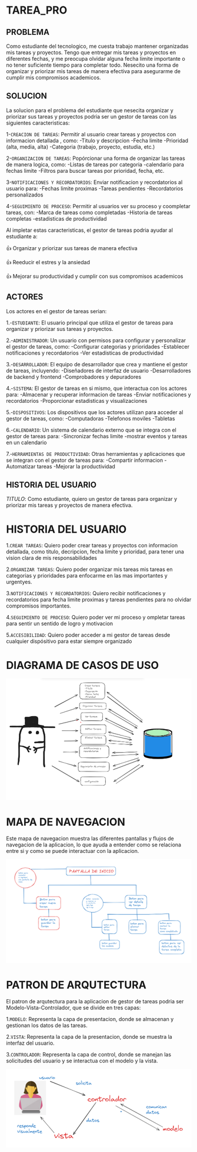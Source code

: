 # TAREA_PRO

## PROBLEMA
Como estudiante del tecnologico, me cuesta trabajo mantener organizadas mis tareas y proyectos. Tengo que entregar mis tareas y proyectos en diferentes fechas, y me preocupa olvidar alguna fecha limite importante o no tener suficiente tiempo para completar todo. Nesecito una forma de organizar y priorizar mis tareas de manera efectiva para asegurarme de cumplir mis compromisos academicos.

## SOLUCION 
La solucion para el problema del estudiante que nesecita organizar y priorizar sus tareas y proyectos podria ser un gestor de tareas con las siguientes caracteristicas:

1-`CREACION DE TAREAS`: Permitir al usuario crear tareas y proyectos con informacion detallada , como:
  -Titulo y descripcion 
  -Fecha limite
  -Prioridad (alta, media, alta)
  -Categoria (trabajo, proyecto, estudia, etc.)

2-`ORGANIZACION DE TAREAS`: Popórcionar una forma de organizar las tareas de manera logica, como:
  -Listas de tareas por categoria 
  -calendario para fechas limite
  -Filtros para buscar tareas por prioridad, fecha, etc.

3-`NOTIFICACIONES Y RECORDATORIOS`: Enviar notificacion y recordatorios al usuario para:
  -Fechas limite proximas 
  -Tareas pendientes
  -Recordatorios personalizados

4-`SEGUIMIENTO DE PROCESO`: Permitir al usuarios ver su proceso y coompletar tareas, con:
  -Marca de tareas como completadas 
  -Historia de tareas completas
  -estadisticas de productividad 

Al impletar estas caracteristicas, el gestor de tareas podria ayudar al estudiante a:

👍 Organizar y priorizar sus tareas de manera efectiva

👍 Reeducir el estres y la ansiedad 

👍 Mejorar su productividad y cumplir con sus compromisos academicos 

## ACTORES 
Los actores en el gestor de tareas serian:

1.-`ESTUDIANTE`: El usuario principal que utiliza el gestor de tareas para organizar y priorizar sus tareas y proyectos.

2.-`ADMINISTRADOR`: Un usuario con permisos para configurar y personalizar el gestor de tareas, como:
   -Configurar categorias y prioridades 
   -Establecer notificaciones y recordatorios 
   -Ver estadisticas de productividad

3.-`DESARROLLADOR`: El equipo de desarrollador que crea y mantiene el gestor de tareas, incluyendo:
   -Diseñadores de interfaz de usuario 
   -Desarrolladores de backend y frontend
   -Comprobadores y depuradores 

4.-`SISTEMA`: El gestor de tareas en si mismo, que interactua con los actores para:
   -Almacenar y recuperar informacion de tareas
   -Enviar notificaciones y recordatorios 
   -Proporcionar estadisticas y visualizaciones 

5.-`DISPOSITIVOS`: Los dispositivos que los actores utilizan para acceder al gestor de tareas, como:
   -Computadoras
   -Telefonos moviles
   -Tabletas

6.-`CALENDARIO`: Un sistema de calendario externo que se integra con el gestor de tareas para:
   -Sincronizar fechas limite
   -mostrar eventos y tareas en un calendario

7.-`HERRAMIENTAS DE PRODUCTIVIDAD`: Otras herramientas y aplicaciones que se integran con el gestor de tareas para:
   -Compartir informacion
   -Automatizar tareas 
   -Mejorar la productividad

## HISTORIA DEL USUARIO 

*TITULO*: Como estudiante, quiero un gestor de tareas para organizar y priorizar mis tareas y proyectos de manera efectiva.

# HISTORIA DEL USUARIO 

1.`CREAR TAREAS`: Quiero poder crear tareas y proyectos con informacion detallada, como titulo, decripcion, fecha limite y prioridad, para tener una vision clara de mis responsabilidades 

2.`ORGANIZAR TAREAS`: Quiero poder organizar mis tareas mis tareas en categorias y prioridades para enfocarme en las mas importantes y urgentyes.

3.`NOTIFICACIONES Y RECORDATORIOS`: Quiero recibir notificaciones y recordatorios para fecha limite proximas y tareas pendientes para no olvidar compromisos importantes.

4.`SEGUIMIENTO DE PROCESO`: Quiero poder ver mi proceso y ompletar tareas para sentir un sentido de logro y motivacion 

5.`ACCESIBILIDAD`: Quiero poder acceder a mi gestor de tareas desde cualquier dispósitivo para estar siempre organizado
   
# DIAGRAMA DE CASOS DE USO

![alt text](<Captura de pantalla 2024-08-07 093444.png>)


# MAPA DE NAVEGACION 
Este mapa de navegacion muestra las diferentes pantallas y flujos de navegacion de la aplicacion, lo que ayuda a entender como se relaciona entre si y como se puede interactuar con la aplicacion.

![alt text](<Captura de pantalla 2024-08-07 095917.png>)

# PATRON DE ARQUTECTURA 

El patron de arqutectura para la aplicacion de gestor de tareas podria ser Modelo-Vista-Controlador, que se divide en tres capas:

1.`MODELO`: Representa la capa de presentacion, donde se almacenan y gestionan los datos de las tareas.

2.`VISTA`: Representa la capa de la presentacion, donde se muestra la interfaz del usuario.

3.`CONTROLADOR`: Representa la capa de control, donde se manejan las solicitudes del usuario y se interactua con el modelo y la vista.

![alt text](<Captura de pantalla 2024-08-07 105521.png>)
